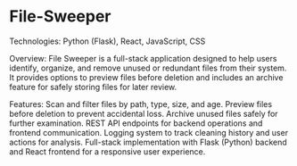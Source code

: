 # File-Sweeper

Technologies: Python (Flask), React, JavaScript, CSS

Overview:
File Sweeper is a full-stack application designed to help users identify, organize, and remove unused or redundant files from their system. 
It provides options to preview files before deletion and includes an archive feature for safely storing files for later review.

Features:
Scan and filter files by path, type, size, and age.
Preview files before deletion to prevent accidental loss.
Archive unused files safely for further examination.
REST API endpoints for backend operations and frontend communication.
Logging system to track cleaning history and user actions for analysis.
Full-stack implementation with Flask (Python) backend and React frontend for a responsive user experience.
